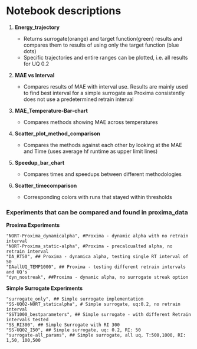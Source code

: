 # Notebook descriptions #
    
1. **Energy_trajectory** 
    - Returns surrogate(orange) and target function(green) results and compares them to results of using only the target function (blue dots)
    - Specific trajectories and entire ranges can be plotted, i.e. all results for UQ 0.2
  
2. **MAE vs Interval**
    - Compares results of MAE with interval use. Results are mainly used to find best interval for a simple surrogate as Proxima consistently does not
     use a predetermined retrain interval

3. **MAE_Temperature-Bar-chart**
    - Compares methods showing MAE across temperatures
    
4. **Scatter_plot_method_comparison**
    - Compares the methods against each other by looking at the MAE and Time (uses average hf runtime as upper limit lines)
  
5.  **Speedup_bar_chart**
    - Compares times and speedups between different methodologies
    
6. **Scatter_timecomparison**
    - Corresponding colors with runs that stayed within thresholds
  
### Experiments that can be compared and found in proxima_data ###

**Proxima Experiments**

    "NORT-Proxima_dynamicalpha", #Proxima - dynamic alpha with no retrain interval
    "NORT-Proxima_static-alpha", #Proxima - precalcualted alpha, no retrain interval
    "DA_RT50", ## Proxima - dynamica alpha, testing single RT interval of 50 
    "DAallUQ_TEMP1000", ## Proxima - testing different retrain intervals and UQ's
    "dyn_nostreak", ##Proxima - dynamic alpha, no surrogate streak option

**Simple Surrogate Experiments**

    "surrogate_only", ## Simple surrogate implementation
    "SS-UQ02-NORT_staticalpha", # Simple surrogate, uq:0.2, no retrain interval   
    "SST1000_bestparameters", ## Simple surrogate - with different Retrain intervals tested
    "SS_RI300", ## Simple Surrogate with RI 300
    "SS-UQ02_I50", ## Simple surrogate, uq: 0.2, RI: 50
    "surrogate-all_params", ## Simple surrogate, all uq, T:500,1000, RI: 1,50, 100,500
